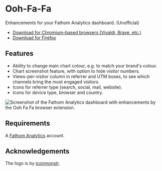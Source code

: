 # Ooh-Fa-Fa
Enhancements for your Fathom Analytics dashboard. (Unofficial)

* [Download for Chromium-based browsers (Vivaldi, Brave, etc.)](https://chrome.google.com/webstore/detail/ooh-fa-fa/kgcicoafpgpdacefjciadhbppiladlkm)
* [Download for Firefox](https://addons.mozilla.org/firefox/addon/ooh-fa-fa/)

## Features

* Ability to change main chart colour, e.g. to match your brand's colour.
* Chart screenshot feature, with option to hide visitor numbers.
* Views-per-visitor column in referrer and UTM boxes, to see which channels bring the most engaged visitors.
* Icons for referrer type (search, social, mail, website).
* Icons for device type, browser and country.

![Screenshot of the Fathom Analytics dashboard with enhancements by the Ooh Fa Fa browser extension.](https://user-images.githubusercontent.com/94173/221793439-dbd7ec9a-1940-4220-8529-1b0bc76d06d6.png)

## Requirements

A [Fathom Analytics](https://usefathom.com/) account.

## Acknowledgements

The logo is by [iconmonstr](https://iconmonstr.com/).
